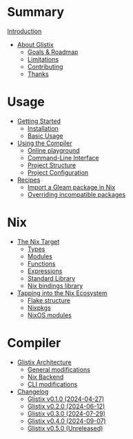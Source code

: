 # Summary

[Introduction](README.md)

- [About Glistix](./about/README.md)
    - [Goals & Roadmap](./about/goals-roadmap.md)
    - [Limitations](./about/limitations.md)
    - [Contributing]()
    - [Thanks](./about/thanks.md)

# Usage

- [Getting Started](./getting-started/README.md)
    - [Installation](./getting-started/installation.md)
    - [Basic Usage](./getting-started/basic-usage.md)
- [Using the Compiler](./using-compiler/README.md)
    - [Online playground](./using-compiler/online-playground.md)
    - [Command-Line Interface](./using-compiler/command-line-interface.md)
    - [Project Structure](./using-compiler/project-structure.md)
    - [Project Configuration](./using-compiler/project-configuration.md)
- [Recipes](./recipes/README.md)
    - [Import a Gleam package in Nix](./recipes/import-in-nix.md)
    - [Overriding incompatible packages](./recipes/overriding-packages.md)

# Nix

- [The Nix Target](./nix/target/README.md)
    - [Types](./nix/target/types.md)
    - [Modules](./nix/target/modules.md)
    - [Functions](./nix/target/functions.md)
    - [Expressions]()
    - [Standard Library](./nix/target/stdlib.md)
    - [Nix bindings library](./nix/target/nix-lib.md)
- [Tapping into the Nix Ecosystem]()
    - [Flake structure]()
    - [Nixpkgs]()
    - [NixOS modules]()

# Compiler

- [Glistix Architecture](./compiler/architecture/README.md)
    - [General modifications](./compiler/architecture/general-modifications.md)
    - [Nix Backend](./compiler/architecture/nix-backend.md)
    - [CLI modifications](./compiler/architecture/cli-modifications.md)
- [Changelog](./compiler/changelog/README.md)
    - [Glistix v0.1.0 (2024-04-27)](./compiler/changelog/v0-1-0.md)
    - [Glistix v0.2.0 (2024-06-12)](./compiler/changelog/v0-2-0.md)
    - [Glistix v0.3.0 (2024-07-29)](./compiler/changelog/v0-3-0.md)
    - [Glistix v0.4.0 (2024-09-07)](./compiler/changelog/v0-4-0.md)
    - [Glistix v0.5.0 (Unreleased)](./compiler/changelog/v0-5-0.md)
